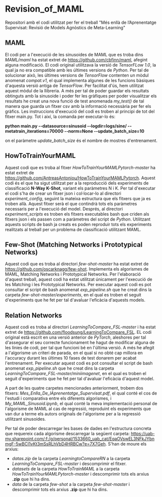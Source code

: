 # Revision_of_MAML
Repositori amb el codi utilitzat per fer el treball "Més enllà de l’Aprenentatge Supervisat: Revisió de Models Agnòstics de Meta-Learning"

## MAML
El codi per a l'execució de les sinusoides de MAML que es troba dins *MAML/maml* ha estat extret de https://github.com/cbfinn/maml, afegint alguna modificació. El codi original utilitzava la versió de *TensorFLow 1.0*, la qual ja no era compatible amb les últimes versions de *Python*. Per tal de solucionar això, les últimes versions de *TensorFlow* contenten un mòdul anomenat *compat.v1*, el qual implementa algunes de les funcions bàsiques d'aquesta versió antiga de *TensorFlow*. Per facilitat d'ús, hem utilitzat aquest mòdul de la llibreria. A més per tal de poder guardar els resultats obtinguts amb la sinusoide i poder fer les gràfiques per poder visualitzar els resultats he creat una nova funció de test anomenada *my_test()* de tal manera que guarda un fitxer csv amb la informació necessària per fer els gràfics. Les instruccions d'execució del codi es troben al principi de tot del fitxer main.py. Tot i així, la comanda per executar-lo és:

**python main.py --datasource=sinusoid --logdir=logs/sine/ --metatrain_iterations=70000 --norm=None --update_batch_size=10**

on el paràmetre *update_batch_size* és el nombre de mostres d'entrenament.

## HowToTrainYourMAML
Aquest codi que es troba al fitxer *HowToTrainYourMAMLPytorch-master* ha estat extret de https://github.com/AntreasAntoniou/HowToTrainYourMAMLPytorch. Aquest codi és el que ha sigut utilitzat per a la reproducció dels experiments de classificació **N-Way K-Shot**, variant els paràmetres N i K. Per tal d'executar el codi s'ha de crear un fitxer json i col·locar-lo al directori *experiment_config*, seguint la mateixa estructura que els fitxers que ja es troben allà. Aquest fitxer serà el que contindrà tots els paràmetres necessaris per a l'execució del model. Després, al directori *experiment_scripts* es troben els fitxers executables bash que criden als fitxers json i els passen com a paràmetres del script de *Python*. Utilitzant aquests scripts de bash ja creats es poden reproduir tots els experiments realitzats al treball per un problema de classificació utilitzant MAML.

## Few-Shot (Matching Networks i Prototypical Networks)
Aquest codi que es troba al directori *few-shot-master* ha estat extret de https://github.com/oscarknagg/few-shot. Implementa els algorismes de MAML, Matching Networks i Prototypical Networks. Per l'elaboració d'aquest treball, aquest codi ha estat utilitzat únicament per l'execució de les Matching i les Prototypical Networks. Per executar aquest codi es pot consultar el script de bash anomenat *exp_pipeline.sh* que he creat dins la carpeta *few-shot-master/experiments*, en el qual es troben el seguit d'experiments que he fet per tal d'avaluar l'eficàcia d'aquests models.

## Relation Networks
Aquest codi es troba al directori *LearningToCompare_FSL-master* i ha estat extret de https://github.com/floodsung/LearningToCompare_FSL. EL codi original està escrit en una versió anterior de *PyTorch*, aleshores per tal d'assegurar el seu correcte funcionament he hagut de modificar alguna de les línies de codi, per tal que funcioni bé en l'última versió. A més he afegit a l'algorisme un criteri de parada, en el qual si no obté cap millora en l'accuracy durant les últimes 10 fases de test donarem per acabat l'entrenament. Per executar aquest codi es pot consultar el script de bash anomenat *exp_pipeline.sh* que he creat dins la carpeta *LearningToCompare_FSL-master/miniimagenet*, en el qual es troben el seguit d'experiments que he fet per tal d'avaluar l'eficàcia d'aquest model.

A part de les quatre carpetes mencionades anteriorment, trobem dos fitxers: *Mes_Enlla_De_lAprenentatge_Supervisat.pdf*, el qual conté el cos de l'estudi i comparativa entre els diferents algorismes, i *My_MAML_Sinusoid.ipynb*, el qual conté la meva implementació personal de l'algorisme de MAML al cas de regressió, reproduint els experiments que van dur a terme els autors originals de l'algorisme per a la regressió utilitzant sinusoides.


Per tal de poder descarregar les bases de dades en l'estructura concreta que requereix cada algorisme descarregar la següent carpeta: https://uab-my.sharepoint.com/:f:/g/personal/1533660_uab_cat/EqaOVswEL3NFkJYbnmgF-5wBCI1vKt3mSsRLhVbD4HRBCw?e=7X7Geh. S'han de moure els arxius:
- *datas.zip* de la carpeta *LearningtoCompareRN* a la carpeta *LearningToCompare_FSL-master* i descomprimir el fitxer.
- *datasets* de la carpeta *HowToTrainMAML* a la carpeta *HowToTrainYourMAMLPytorch-master* i descomprimir tots els arxius **.zip** que hi ha dins.
- *data* de la carpeta *few-shot* a la carpeta *few-shot-master* i descomprimir tots els arxius **.zip** que hi ha dins.
